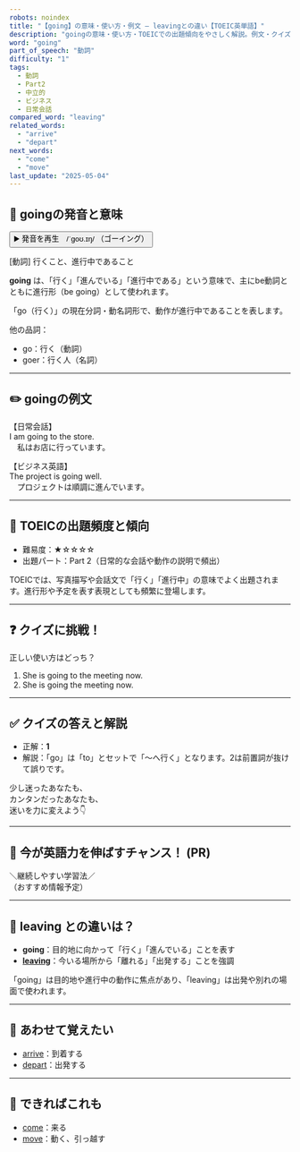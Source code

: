 ```yaml
---
robots: noindex
title: "【going】の意味・使い方・例文 ― leavingとの違い【TOEIC英単語】"
description: "goingの意味・使い方・TOEICでの出題傾向をやさしく解説。例文・クイズ付きでleavingとの違いもわかりやすく学べます。"
word: "going"
part_of_speech: "動詞"
difficulty: "1"
tags:
  - 動詞
  - Part2
  - 中立的
  - ビジネス
  - 日常会話
compared_word: "leaving"
related_words:
  - "arrive"
  - "depart"
next_words:
  - "come"
  - "move"
last_update: "2025-05-04"
---
```


## 🔰 goingの発音と意味

<button class="play-audio" onclick="playTTS('going')">
  <span class="play-audio-main">
    ▶️ 発音を再生　/ˈɡoʊ.ɪŋ/
  </span>
  <span class="play-audio-sub">
    （ゴーイング）
  </span>
</button>

[動詞] 行くこと、進行中であること

**going** は、「行く」「進んでいる」「進行中である」という意味で、主にbe動詞とともに進行形（be going）として使われます。

「go（行く）」の現在分詞・動名詞形で、動作が進行中であることを表します。

他の品詞：  
- go：行く（動詞）
- goer：行く人（名詞）

---

## ✏️ goingの例文

【日常会話】  
I am going to the store.  
　私はお店に行っています。

【ビジネス英語】  
The project is going well.  
　プロジェクトは順調に進んでいます。

---

## 🎯 TOEICの出題頻度と傾向

- 難易度：★☆☆☆☆
- 出題パート：Part 2（日常的な会話や動作の説明で頻出）

TOEICでは、写真描写や会話文で「行く」「進行中」の意味でよく出題されます。進行形や予定を表す表現としても頻繁に登場します。

---

## ❓ クイズに挑戦！

正しい使い方はどっち？

1. She is going to the meeting now.  
2. She is going the meeting now.

---

## ✅ クイズの答えと解説

- 正解：**1**
- 解説：「go」は「to」とセットで「～へ行く」となります。2は前置詞が抜けて誤りです。

少し迷ったあなたも、  
カンタンだったあなたも、  
迷いを力に変えよう👇️

---

## 🚀 今が英語力を伸ばすチャンス！ (PR)

<div class="info-center">
＼継続しやすい学習法／<br>  
（おすすめ情報予定）
</div>

---

## 🤔  leaving との違いは？

- **going**：目的地に向かって「行く」「進んでいる」ことを表す
- **[leaving](/word/leaving)**：今いる場所から「離れる」「出発する」ことを強調

「going」は目的地や進行中の動作に焦点があり、「leaving」は出発や別れの場面で使われます。

---

## 🧩 あわせて覚えたい

- [arrive](/word/arrive)：到着する
- [depart](/word/depart)：出発する

---

## 📖 できればこれも

- [come](/word/come)：来る
- [move](/word/move)：動く、引っ越す

<!-- cvid: aid03_bid09 -->
